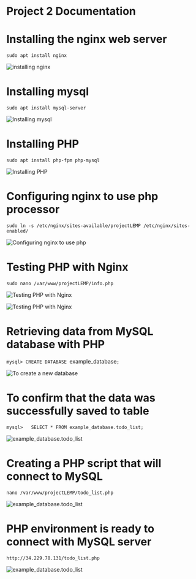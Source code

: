 # Project 2 Documentation




# Installing the nginx web server


`sudo apt install nginx`


![installing nginx](./Images/Installing%20the%20Nginx%20Web%20Server.png)



# Installing mysql



`sudo apt install mysql-server`


![Installing mysql](./Images/Installing%20mysql.png)


# Installing PHP



`sudo apt install php-fpm php-mysql`




![Installing PHP](./Images/Installing%20php.png)



# Configuring nginx to use php processor


`sudo ln -s /etc/nginx/sites-available/projectLEMP /etc/nginx/sites-enabled/`


![Configuring nginx to use php](./Images/configuring%20nginx%20to%20use%20php%20processor.png)



# Testing PHP with Nginx


`sudo nano /var/www/projectLEMP/info.php`


![Testing PHP with Nginx](./Images/Testing%20PHP%20with%20Nginx.png)


![Testing PHP with Nginx](./Images/Testing%20PHP%20with%20Nginx2.png)


# Retrieving data from MySQL database with PHP

`mysql> CREATE DATABASE `example_database`;`


![To create a new database](./Images/To%20create%20a%20new%20database.png)


# To confirm that the data was successfully saved to table


`mysql>   SELECT * FROM example_database.todo_list;`


![example_database.todo_list](./Images/example_database.todo_list.png)



# Creating a PHP script that will connect to MySQL


`nano /var/www/projectLEMP/todo_list.php`



![example_database.todo_list](./Images/Create%20a%20new%20PHP%20file.png)



# PHP environment is ready to connect with MySQL server


`http://34.229.78.131/todo_list.php`




![example_database.todo_list](./Images/IP%20address%20configured%20for%20website.png)




